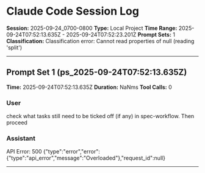 # Claude Code Session Log

**Session:** 2025-09-24_0700-0800
**Type:** Local Project
**Time Range:** 2025-09-24T07:52:13.635Z - 2025-09-24T07:52:23.201Z
**Prompt Sets:** 1
**Classification:** Classification error: Cannot read properties of null (reading 'split')

---

<a name="ps_2025-09-24T07:52:13.635Z"></a>
## Prompt Set 1 (ps_2025-09-24T07:52:13.635Z)

**Time:** 2025-09-24T07:52:13.635Z
**Duration:** NaNms
**Tool Calls:** 0

### User

check what tasks still need to be ticked off (if any) in spec-workflow. Then proceed

### Assistant

API Error: 500 {"type":"error","error":{"type":"api_error","message":"Overloaded"},"request_id":null}

---

